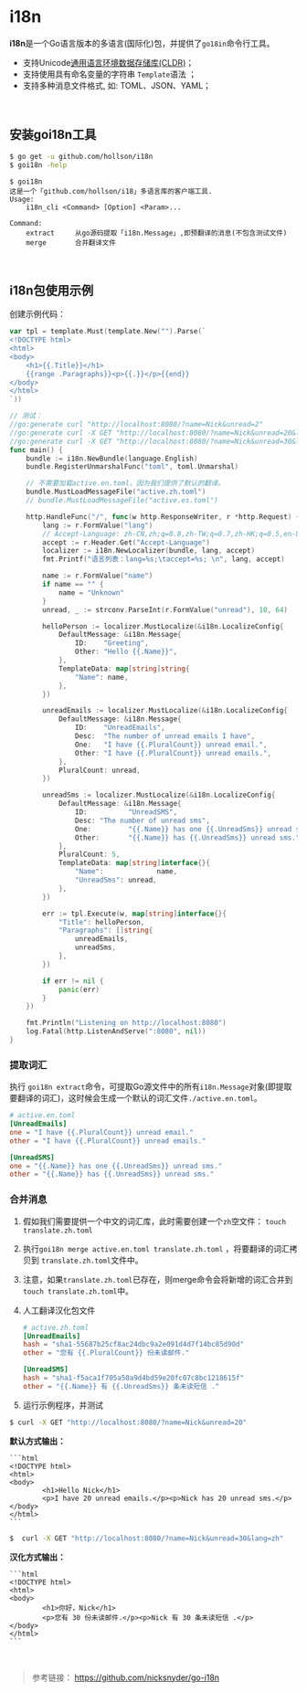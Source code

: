 # i18n

**i18n**是一个Go语言版本的多语言(国际化)包，并提供了`go18in`命令行工具。

- 支持Unicode[通用语言环境数据存储库(CLDR)](https://www.unicode.org/cldr/charts/28/supplemental/language_plural_rules.html)；
- 支持使用具有命名变量的字符串 `Template`语法 ；
-   支持多种消息文件格式, 如:  TOML、JSON、YAML；


<br/>

## 安装goi18n工具

```sh
$ go get -u github.com/hollson/i18n
$ goi18n -help
```
```text
$ goi18n
这是一个「github.com/hollson/i18」多语言库的客户端工具.
Usage:
    i18n_cli <Command> [Option] <Param>...

Command:
    extract     从go源码提取「i18n.Message」,即预翻译的消息(不包含测试文件)
    merge       合并翻译文件
```

<br/>

##  i18n包使用示例

创建示例代码：
```go
var tpl = template.Must(template.New("").Parse(`
<!DOCTYPE html>
<html>
<body>
	<h1>{{.Title}}</h1>
	{{range .Paragraphs}}<p>{{.}}</p>{{end}}
</body>
</html>
`))

// 测试：
//go:generate curl "http://localhost:8080/?name=Nick&unread=2"
//go:generate curl -X GET "http://localhost:8080/?name=Nick&unread=20&lang=en"
//go:generate curl -X GET "http://localhost:8080/?name=Nick&unread=30&lang=zh"
func main() {
	bundle := i18n.NewBundle(language.English)
	bundle.RegisterUnmarshalFunc("toml", toml.Unmarshal)

	// 不需要加载active.en.toml，因为我们提供了默认的翻译。
	bundle.MustLoadMessageFile("active.zh.toml")
	// bundle.MustLoadMessageFile("active.es.toml")

	http.HandleFunc("/", func(w http.ResponseWriter, r *http.Request) {
		lang := r.FormValue("lang")
		// Accept-Language: zh-CN,zh;q=0.8,zh-TW;q=0.7,zh-HK;q=0.5,en-US;q=0.3,en;q=0.2
		accept := r.Header.Get("Accept-Language")
		localizer := i18n.NewLocalizer(bundle, lang, accept)
		fmt.Printf("语言列表：lang=%s;\taccept=%s; \n", lang, accept)

		name := r.FormValue("name")
		if name == "" {
			name = "Unknown"
		}
		unread, _ := strconv.ParseInt(r.FormValue("unread"), 10, 64)

		helloPerson := localizer.MustLocalize(&i18n.LocalizeConfig{
			DefaultMessage: &i18n.Message{
				ID:    "Greeting",
				Other: "Hello {{.Name}}",
			},
			TemplateData: map[string]string{
				"Name": name,
			},
		})

		unreadEmails := localizer.MustLocalize(&i18n.LocalizeConfig{
			DefaultMessage: &i18n.Message{
				ID:    "UnreadEmails",
				Desc:  "The number of unread emails I have",
				One:   "I have {{.PluralCount}} unread email.",
				Other: "I have {{.PluralCount}} unread emails.",
			},
			PluralCount: unread,
		})

		unreadSms := localizer.MustLocalize(&i18n.LocalizeConfig{
			DefaultMessage: &i18n.Message{
				ID:          "UnreadSMS",
				Desc: "The number of unread sms",
				One:         "{{.Name}} has one {{.UnreadSms}} unread sms.",
				Other:       "{{.Name}} has {{.UnreadSms}} unread sms.",
			},
			PluralCount: 5,
			TemplateData: map[string]interface{}{
				"Name":             name,
				"UnreadSms": unread,
			},
		})

		err := tpl.Execute(w, map[string]interface{}{
			"Title": helloPerson,
			"Paragraphs": []string{
				unreadEmails,
				unreadSms,
			},
		})

		if err != nil {
			panic(err)
		}
	})

	fmt.Println("Listening on http://localhost:8080")
	log.Fatal(http.ListenAndServe(":8080", nil))
}
```



### 提取词汇

执行 `goi18n extract`命令，可提取Go源文件中的所有`i18n.Message`对象(即提取要翻译的词汇)，这时候会生成一个默认的词汇文件`./active.en.toml`。 

```toml
# active.en.toml
[UnreadEmails]
one = "I have {{.PluralCount}} unread email."
other = "I have {{.PluralCount}} unread emails."

[UnreadSMS]
one = "{{.Name}} has one {{.UnreadSms}} unread sms."
other = "{{.Name}} has {{.UnreadSms}} unread sms."
```



### 合并消息

1. 假如我们需要提供一个中文的词汇库，此时需要创建一个`zh`空文件： `touch translate.zh.toml`

2. 执行`goi18n merge active.en.toml translate.zh.toml` ，将要翻译的词汇拷贝到 `translate.zh.toml`文件中。

3. 注意，如果`translate.zh.toml`已存在，则merge命令会将新增的词汇合并到`touch translate.zh.toml`中。

4. 人工翻译汉化包文件

    ```toml
    # active.zh.toml
    [UnreadEmails]
    hash = "sha1-55687b25cf8ac24dbc9a2e091d4d7f14bc85d90d"
    other = "您有 {{.PluralCount}} 份未读邮件."

    [UnreadSMS]
    hash = "sha1-f5aca1f705a50a9d4bd59e20fc07c8bc1218615f"
    other = "{{.Name}} 有 {{.UnreadSms}} 条未读短信 ."
    ```

5. 运行示例程序，并测试

```sh
$ curl -X GET "http://localhost:8080/?name=Nick&unread=20"
```
**默认方式输出：**

    ```html
    <!DOCTYPE html>
    <html>
    <body>
            <h1>Hello Nick</h1>
            <p>I have 20 unread emails.</p><p>Nick has 20 unread sms.</p>
    </body>
    </html>
    ```
```sh
$  curl -X GET "http://localhost:8080/?name=Nick&unread=30&lang=zh"
```
**汉化方式输出：** 

    ```html
    <!DOCTYPE html>
    <html>
    <body>
            <h1>你好，Nick</h1>
            <p>您有 30 份未读邮件.</p><p>Nick 有 30 条未读短信 .</p>
    </body>
    </html>
    ```



<br/>

>   参考链接： https://github.com/nicksnyder/go-i18n


